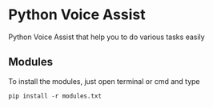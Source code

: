 # Python Voice Assist
Python Voice Assist that help you to do various tasks easily

## Modules
To install the modules, just open terminal or cmd and type 
```
pip install -r modules.txt
```
